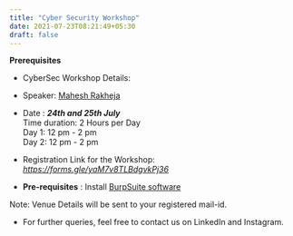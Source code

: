 ```yaml
---
title: "Cyber Security Workshop"
date: 2021-07-23T08:21:49+05:30
draft: false
---
```


**Prerequisites**
- CyberSec Workshop Details:
- Speaker: [Mahesh Rakheja](https://www.linkedin.com/in/maheshrakheja/)

- Date : ___24th and 25th July___  
Time duration: 2 Hours per Day  
Day 1: 12 pm - 2 pm  
Day 2: 12 pm - 2 pm

- Registration Link for the Workshop: *https://forms.gle/yaM7v8TLBdgvkPj36*
- **Pre-requisites** : Install [BurpSuite software](https://portswigger.net/burp/communitydownload)  

Note: Venue Details will be sent to your registered mail-id.

- For further queries, feel free to contact us on LinkedIn and Instagram.